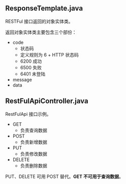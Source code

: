 ## ResponseTemplate.java

RESTFul 接口返回的对象实体类。

返回对象实体类主要包含三个部份：

- code
  - 状态码
  - 定义规则为 6 + HTTP 状态码
  - 6200 成功
  - 6500 失败
  - 6401 未登陆
- message
- data

## RestFulApiController.java

RestFulApi 接口示例。

- GET
  - 负责查询数据
- POST
  - 负责新增数据
- PUT
  - 负责修改数据
- DELETE
  - 负责删除数据

PUT、DELETE 可用 POST 替代。**GET 不可用于查询数据**。
